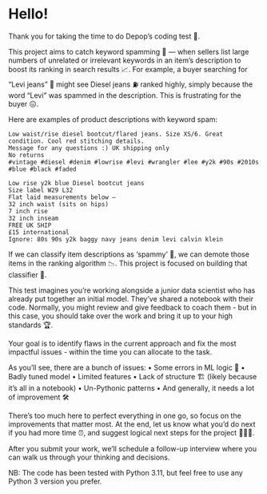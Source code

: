# Hello!

Thank you for taking the time to do Depop’s coding test 🙏.

This project aims to catch keyword spamming 🍖 — when sellers list large numbers of unrelated or irrelevant keywords in an item’s description to boost its ranking in search results 📈. For example, a buyer searching for “Levi jeans” 👖 might see Diesel jeans ⛽️ ranked highly, simply because the word “Levi” was spammed in the description. This is frustrating for the buyer 😖.

Here are examples of product descriptions with keyword spam:

```
Low waist/rise diesel bootcut/flared jeans. Size XS/6. Great condition. Cool red stitching details.
Message for any questions :) UK shipping only
No returns
#vintage #diesel #denim #lowrise #levi #wrangler #lee #y2k #90s #2010s #blue #black #faded
```

```
Low rise y2k blue Diesel bootcut jeans  
Size label W29 L32  
Flat laid measurements below —  
32 inch waist (sits on hips)  
7 inch rise  
32 inch inseam  
FREE UK SHIP  
£15 international  
Ignore: 80s 90s y2k baggy navy jeans denim levi calvin klein
```

If we can classify item descriptions as ‘spammy’ 🍖, we can demote those items in the ranking algorithm 📉. This project is focused on building that classifier 🔨.

This test imagines you’re working alongside a junior data scientist who has already put together an initial model. They’ve shared a notebook with their code. Normally, you might review and give feedback to coach them - but in this case, you should take over the work and bring it up to your high standards 🏆.

Your goal is to identify flaws in the current approach and fix the most impactful issues - within the time you can allocate to the task.

As you’ll see, there are a bunch of issues:
	•	Some errors in ML logic 🔬
	•	Badly tuned model
	•	Limited features
	•	Lack of structure 🏗 (likely because it’s all in a notebook)
	•	Un-Pythonic patterns
	•	And generally, it needs a lot of improvement 🛠

There’s too much here to perfect everything in one go, so focus on the improvements that matter most. At the end, let us know what you’d do next if you had more time ⏰, and suggest logical next steps for the project 🧗🏿‍♀️.

After you submit your work, we’ll schedule a follow-up interview where you can walk us through your thinking and decisions.

NB: The code has been tested with Python 3.11, but feel free to use any Python 3 version you prefer.
